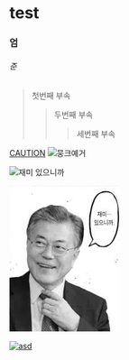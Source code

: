 
# test
### 엄
###### 준
> 첫번째 부속
> > 두번째 부속
> > > 세번째 부속

[CAUTION](https://www.youtube.com/watch?v=pwsdg9H3chY)
![뭉크예거](https://opgg-com-image.akamaized.net/attach/images/20200513062029.1056898.jpg)

![재미 있으니까](https://opgg-com-image.akamaized.net/attach/images/20200513062029.1056898.jpg)

![asd](재미...있으니까.jpg)

[![asd](https://opgg-com-image.akamaized.net/attach/images/20200513062029.1056898.jpg)](https://www.youtube.com/watch?v=pwsdg9H3chY)
